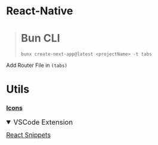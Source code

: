 # React-Native

> <h1>Bun CLI</h1>
>
> `bunx create-next-app@latest <projectName> -t tabs`

Add Router File in `(tabs)`

# Utils

### [Icons]("https://icons.expo.fyi/Index")

<details open>
<summary style="font-size:1.3em">VSCode Extension</summary>

<a style="font-size:1.2em" href="https://marketplace.visualstudio.com/items?itemName=dsznajder.es7-react-js-snippets">React Snippets</a>

</details>
